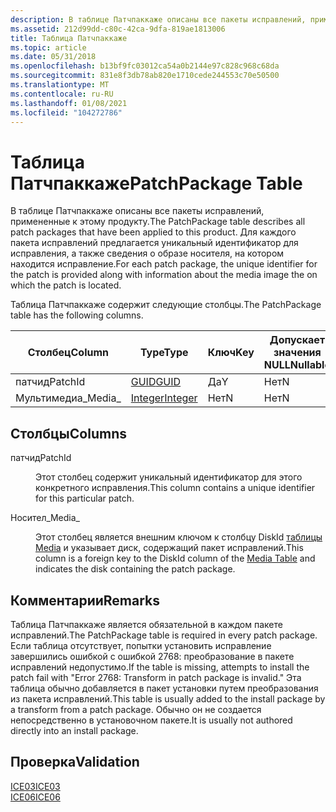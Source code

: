 ```yaml
---
description: В таблице Патчпаккаже описаны все пакеты исправлений, примененные к этому продукту. Для каждого пакета исправлений предлагается уникальный идентификатор для исправления, а также сведения о образе носителя, на котором находится исправление.
ms.assetid: 212d99dd-c80c-42ca-9dfa-819ae1813006
title: Таблица Патчпаккаже
ms.topic: article
ms.date: 05/31/2018
ms.openlocfilehash: b13bf9fc03012ca54a0b2144e97c828c968c68da
ms.sourcegitcommit: 831e8f3db78ab820e1710cede244553c70e50500
ms.translationtype: MT
ms.contentlocale: ru-RU
ms.lasthandoff: 01/08/2021
ms.locfileid: "104272786"
---
```

# <a name="patchpackage-table"></a><span data-ttu-id="d2d87-104">Таблица Патчпаккаже</span><span class="sxs-lookup"><span data-stu-id="d2d87-104">PatchPackage Table</span></span>

<span data-ttu-id="d2d87-105">В таблице Патчпаккаже описаны все пакеты исправлений, примененные к этому продукту.</span><span class="sxs-lookup"><span data-stu-id="d2d87-105">The PatchPackage table describes all patch packages that have been applied to this product.</span></span> <span data-ttu-id="d2d87-106">Для каждого пакета исправлений предлагается уникальный идентификатор для исправления, а также сведения о образе носителя, на котором находится исправление.</span><span class="sxs-lookup"><span data-stu-id="d2d87-106">For each patch package, the unique identifier for the patch is provided along with information about the media image the on which the patch is located.</span></span>

<span data-ttu-id="d2d87-107">Таблица Патчпаккаже содержит следующие столбцы.</span><span class="sxs-lookup"><span data-stu-id="d2d87-107">The PatchPackage table has the following columns.</span></span>



| <span data-ttu-id="d2d87-108">Столбец</span><span class="sxs-lookup"><span data-stu-id="d2d87-108">Column</span></span>  | <span data-ttu-id="d2d87-109">Type</span><span class="sxs-lookup"><span data-stu-id="d2d87-109">Type</span></span>                   | <span data-ttu-id="d2d87-110">Ключ</span><span class="sxs-lookup"><span data-stu-id="d2d87-110">Key</span></span> | <span data-ttu-id="d2d87-111">Допускает значения NULL</span><span class="sxs-lookup"><span data-stu-id="d2d87-111">Nullable</span></span> |
|---------|------------------------|-----|----------|
| <span data-ttu-id="d2d87-112">патчид</span><span class="sxs-lookup"><span data-stu-id="d2d87-112">PatchId</span></span> | [<span data-ttu-id="d2d87-113">GUID</span><span class="sxs-lookup"><span data-stu-id="d2d87-113">GUID</span></span>](guid.md)       | <span data-ttu-id="d2d87-114">Да</span><span class="sxs-lookup"><span data-stu-id="d2d87-114">Y</span></span>   | <span data-ttu-id="d2d87-115">Нет</span><span class="sxs-lookup"><span data-stu-id="d2d87-115">N</span></span>        |
| <span data-ttu-id="d2d87-116">Мультимедиа\_</span><span class="sxs-lookup"><span data-stu-id="d2d87-116">Media\_</span></span> | [<span data-ttu-id="d2d87-117">Integer</span><span class="sxs-lookup"><span data-stu-id="d2d87-117">Integer</span></span>](integer.md) | <span data-ttu-id="d2d87-118">Нет</span><span class="sxs-lookup"><span data-stu-id="d2d87-118">N</span></span>   | <span data-ttu-id="d2d87-119">Нет</span><span class="sxs-lookup"><span data-stu-id="d2d87-119">N</span></span>        |



 

## <a name="columns"></a><span data-ttu-id="d2d87-120">Столбцы</span><span class="sxs-lookup"><span data-stu-id="d2d87-120">Columns</span></span>

<dl> <dt>

<span data-ttu-id="d2d87-121"><span id="PatchId"></span><span id="patchid"></span><span id="PATCHID"></span>патчид</span><span class="sxs-lookup"><span data-stu-id="d2d87-121"><span id="PatchId"></span><span id="patchid"></span><span id="PATCHID"></span>PatchId</span></span>
</dt> <dd>

<span data-ttu-id="d2d87-122">Этот столбец содержит уникальный идентификатор для этого конкретного исправления.</span><span class="sxs-lookup"><span data-stu-id="d2d87-122">This column contains a unique identifier for this particular patch.</span></span>

</dd> <dt>

<span data-ttu-id="d2d87-123"><span id="Media_"></span><span id="media_"></span><span id="MEDIA_"></span>Носител\_</span><span class="sxs-lookup"><span data-stu-id="d2d87-123"><span id="Media_"></span><span id="media_"></span><span id="MEDIA_"></span>Media\_</span></span>
</dt> <dd>

<span data-ttu-id="d2d87-124">Этот столбец является внешним ключом к столбцу DiskId [таблицы Media](media-table.md) и указывает диск, содержащий пакет исправлений.</span><span class="sxs-lookup"><span data-stu-id="d2d87-124">This column is a foreign key to the DiskId column of the [Media Table](media-table.md) and indicates the disk containing the patch package.</span></span>

</dd> </dl>

## <a name="remarks"></a><span data-ttu-id="d2d87-125">Комментарии</span><span class="sxs-lookup"><span data-stu-id="d2d87-125">Remarks</span></span>

<span data-ttu-id="d2d87-126">Таблица Патчпаккаже является обязательной в каждом пакете исправлений.</span><span class="sxs-lookup"><span data-stu-id="d2d87-126">The PatchPackage table is required in every patch package.</span></span> <span data-ttu-id="d2d87-127">Если таблица отсутствует, попытки установить исправление завершились ошибкой с ошибкой 2768: преобразование в пакете исправлений недопустимо.</span><span class="sxs-lookup"><span data-stu-id="d2d87-127">If the table is missing, attempts to install the patch fail with "Error 2768: Transform in patch package is invalid."</span></span> <span data-ttu-id="d2d87-128">Эта таблица обычно добавляется в пакет установки путем преобразования из пакета исправлений.</span><span class="sxs-lookup"><span data-stu-id="d2d87-128">This table is usually added to the install package by a transform from a patch package.</span></span> <span data-ttu-id="d2d87-129">Обычно он не создается непосредственно в установочном пакете.</span><span class="sxs-lookup"><span data-stu-id="d2d87-129">It is usually not authored directly into an install package.</span></span>

## <a name="validation"></a><span data-ttu-id="d2d87-130">Проверка</span><span class="sxs-lookup"><span data-stu-id="d2d87-130">Validation</span></span>

<dl>

[<span data-ttu-id="d2d87-131">ICE03</span><span class="sxs-lookup"><span data-stu-id="d2d87-131">ICE03</span></span>](ice03.md)  
[<span data-ttu-id="d2d87-132">ICE06</span><span class="sxs-lookup"><span data-stu-id="d2d87-132">ICE06</span></span>](ice06.md)  
</dl>

 

 



